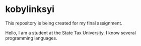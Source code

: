 # kobylinksyi
This repository is being created for my final assignment.

Hello, I am a student at the State Tax University. I know several programming languages.
